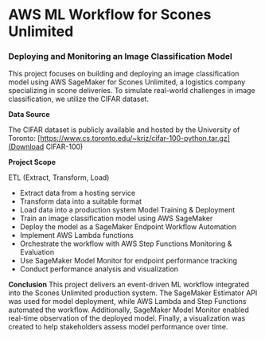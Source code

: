 # AWS ML Workflow for Scones Unlimited

### Deploying and Monitoring an Image Classification Model

This project focuses on building and deploying an image classification model using AWS SageMaker for Scones Unlimited, a logistics company specializing in scone deliveries. To simulate real-world challenges in image classification, we utilize the CIFAR dataset.

**Data Source**

The CIFAR dataset is publicly available and hosted by the University of Toronto:
[https://www.cs.toronto.edu/~kriz/cifar-100-python.tar.gz](Download CIFAR-100)

**Project Scope**

ETL (Extract, Transform, Load)
- Extract data from a hosting service
- Transform data into a suitable format
- Load data into a production system
Model Training & Deployment
- Train an image classification model using AWS SageMaker
- Deploy the model as a SageMaker Endpoint
Workflow Automation
- Implement AWS Lambda functions
- Orchestrate the workflow with AWS Step Functions
Monitoring & Evaluation
- Use SageMaker Model Monitor for endpoint performance tracking
- Conduct performance analysis and visualization
  
**Conclusion**
This project delivers an event-driven ML workflow integrated into the Scones Unlimited production system. The SageMaker Estimator API was used for model deployment, while AWS Lambda and Step Functions automated the workflow. Additionally, SageMaker Model Monitor enabled real-time observation of the deployed model. Finally, a visualization was created to help stakeholders assess model performance over time.
